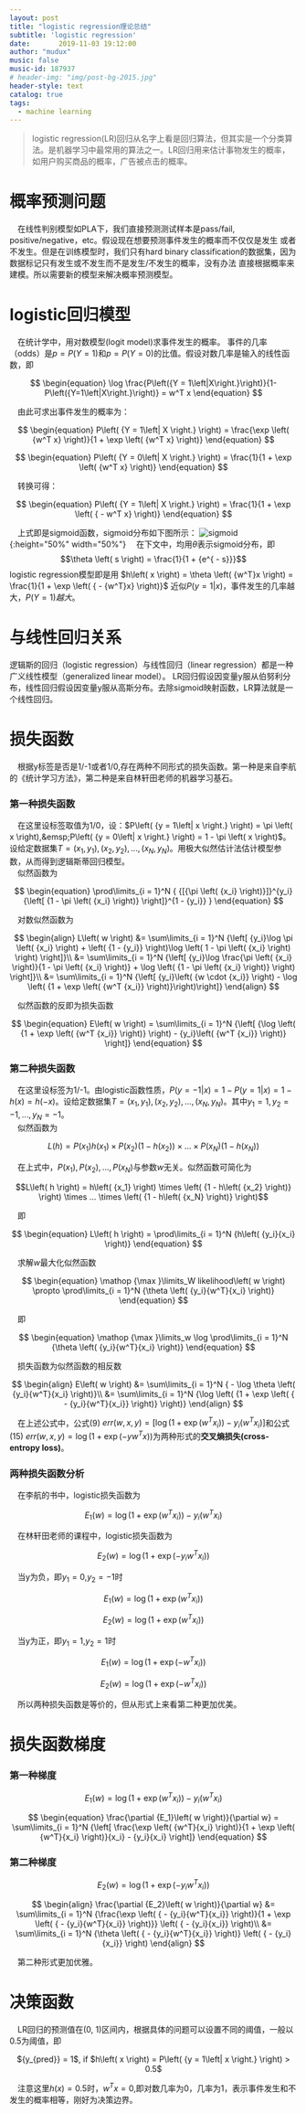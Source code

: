 ```yaml
---
layout: post
title: "logistic regression理论总结"
subtitle: 'logistic regression'
date:       2019-11-03 19:12:00
author: "mudux"
music: false
music-id: 187937
# header-img: "img/post-bg-2015.jpg"
header-style: text
catalog: true
tags:
  - machine learning
---
```


>logistic regression(LR)回归从名字上看是回归算法，但其实是一个分类算法。是机器学习中最常用的算法之一。LR回归用来估计事物发生的概率，如用户购买商品的概率，广告被点击的概率。


# 概率预测问题
&emsp;在线性判别模型如PLA下，我们直接预测测试样本是pass/fail, positive/negative，etc。假设现在想要预测事件发生的概率而不仅仅是发生
或者不发生。但是在训练模型时，我们只有hard binary classification的数据集，因为数据标记只有发生或不发生而不是发生/不发生的概率，没有办法
直接根据概率来建模。所以需要新的模型来解决概率预测模型。
# logistic回归模型
&emsp;在统计学中，用对数模型(logit model)求事件发生的概率。 事件的几率（odds）是$p=P\left({Y=1}\right)$和$p=P\left( {Y=0}\right)$的比值。假设对数几率是输入的线性函数，即

<!-- $$
\log \frac{P\left({Y = 1\left|X\right.}\right)}{1-P\left({Y=1\left|X\right.}\right)} = w^T x
$$ -->

$$
\begin{equation}
\log \frac{P\left({Y = 1\left|X\right.}\right)}{1-P\left({Y=1\left|X\right.}\right)} = w^T x
\end{equation}
$$

&emsp;由此可求出事件发生的概率为：

$$
\begin{equation}
P\left( {Y = 1\left| X \right.} \right) = \frac{\exp \left( {w^T x} \right)}{1 + \exp \left( {w^T x} \right)}
\end{equation}
$$

$$
\begin{equation}
P\left( {Y = 0\left| X \right.} \right) = \frac{1}{1 + \exp \left( {w^T x} \right)}
\end{equation}
$$

&emsp;转换可得：

$$
\begin{equation}
P\left( {Y = 1\left| X \right.} \right) = \frac{1}{1 + \exp \left( { - w^T x} \right)}
\end{equation}
$$

&emsp;上式即是sigmoid函数，sigmoid分布如下图所示：
![sigmoid](https://gitee.com/alston972/MarkDownPhotos/raw/master/2019-10-15/sigmoid.png){:height="50%" width="50%"}
&emsp;在下文中，均用$\theta$表示sigmoid分布，即
$$\theta \left( s \right) = \frac{1}{1 + {e^{ - s}}}$$
logistic regression模型即是用
$h\left( x \right) = \theta \left( {w^T}x \right) = \frac{1}{1 + \exp \left( { - {w^T}x} \right)}$
近似$P\left( {y = 1\left| x \right.} \right)$，事件发生的几率越大，$P\left({Y=1}\right)越大$。  


# 与线性回归关系
逻辑斯的回归（logistic regression）与线性回归（linear regression）都是一种广义线性模型（generalized linear model）。
LR回归假设因变量y服从伯努利分布，线性回归假设因变量y服从高斯分布。去除sigmoid映射函数，LR算法就是一个线性回归。


# 损失函数
&emsp;根据y标签是否是1/-1或者1/0,存在两种不同形式的损失函数。第一种是来自李航的《统计学习方法》，第二种是来自林轩田老师的机器学习基石。
### 第一种损失函数
&emsp;在这里设标签取值为1/0，设：$P\left( {y = 1\left| x \right.} \right) = \pi \left( x \right),&emsp;P\left( {y = 0\left| x \right.} \right) = 1 - \pi \left( x \right)$。设给定数据集$T={\left( {x_1},{y_1} \right),\left( {x_2},{y_2} \right),...,\left( {x_N},{y_N} \right)}$。用极大似然估计法估计模型参数，从而得到逻辑斯蒂回归模型。  
&emsp;似然函数为

$$
\begin{equation}
\prod\limits_{i = 1}^N {
{[{\pi \left( {x_i} \right)}]}^{y_i}
{\left[ {1 - \pi \left( {x_i} \right)} \right]}^{1 - {y_i}}
}
\end{equation}
$$

&emsp;对数似然函数为  

<!-- \begin{align} 公式无编号-->

$$
\begin{align}
L\left( w \right) &= \sum\limits_{i = 1}^N {\left[ {y_i}\log \pi \left( {x_i} \right) + \left( {1 - {y_i}} \right)\log \left( 1 - \pi \left( {x_i} \right) \right) \right]}\\
&= \sum\limits_{i = 1}^N {\left[ {y_i}\log \frac{\pi \left( {x_i} \right)}{1 - \pi \left( {x_i} \right)} + \log \left( {1 - \pi \left( {x_i} \right)} \right) \right]}\\
&= \sum\limits_{i = 1}^N {\left[ {y_i}\left( {w \cdot {x_i}} \right) - \log \left( {1 + \exp \left( {w^T {x_i}} \right)}\right)\right]}
\end{align}
$$

&emsp;似然函数的反即为损失函数

$$
\begin{equation}
E\left( w \right) = \sum\limits_{i = 1}^N {\left[ {\log \left( {1 + \exp \left( {w^T {x_i}} \right)} \right) - {y_i}\left( {w^T {x_i}} \right)} \right]}
\end{equation}
$$

### 第二种损失函数
&emsp;在这里设标签为1/-1。由logistic函数性质，$P\left( {y =  - 1\left| x \right.} \right) = 1 - P\left( {y = 1\left| x \right.} \right) = 1 - h\left( x \right) = h\left( { - x} \right)$。设给定数据集$T={\left( {x_1},{y_1} \right),\left( {x_2},{y_2} \right),...,\left( {x_N},{y_N} \right)}$。其中${y_1} = 1,{y_2} =  - 1,...,{y_N} =  - 1$。  
&emsp;似然函数为

$$
\begin{equation}
L\left( h \right) = P\left( {x_1} \right)h\left( {x_1} \right) \times P\left( {x_2} \right)\left( {1 - h\left( {x_2} \right)} \right) \times ... \times P\left( {x_N} \right)\left( {1 - h\left( {x_N} \right)} \right)
\end{equation}
$$

&emsp;在上式中，$P\left( {x_1} \right),P\left( {x_2} \right),...,P\left( {x_N} \right)$与参数$w$无关。似然函数可简化为  
<center>$$L\left( h \right) = h\left( {x_1} \right) \times \left( {1 - h\left( {x_2} \right)} \right) \times ... \times \left( {1 - h\left( {x_N} \right)} \right)$$</center>

&emsp;即

$$
\begin{equation}
L\left( h \right) = \prod\limits_{i = 1}^N {h\left( {y_i}{x_i} \right)}
\end{equation}
$$

&emsp;求解$w$最大化似然函数

$$
\begin{equation}
\mathop {\max }\limits_W likelihood\left( w \right) \propto \prod\limits_{i = 1}^N {\theta \left( {y_i}{w^T}{x_i} \right)}
\end{equation}
$$

&emsp;即

$$
\begin{equation}
\mathop {\max }\limits_w \log \prod\limits_{i = 1}^N {\theta \left( {y_i}{w^T}{x_i} \right)} 
\end{equation}
$$

&emsp;损失函数为似然函数的相反数

$$
\begin{align}
E\left( w \right) &= \sum\limits_{i = 1}^N { - \log \theta \left( {y_i}{w^T}{x_i} \right)}\\
&= \sum\limits_{i = 1}^N {\log \left( {1 + \exp \left( { - {y_i}{w^T}{x_i}} \right)} \right)} 
\end{align}
$$

&emsp;在上述公式中，公式(9) $err\left( {w,x,y} \right) = {\left[ {\log \left( {1 + \exp \left( {w^T {x_i}} \right)} \right) - {y_i}\left( {w^T {x_i}} \right)} \right]}$和公式(15) $err\left( {w,x,y} \right) = \log \left( {1 + \exp \left( { - yw^Tx} \right)} \right)$为两种形式的**交叉熵损失(cross-entropy loss)**。

### 两种损失函数分析
&emsp;在李航的书中，logistic损失函数为

$$
\begin{equation}
E_1\left( w \right) = {\log \left( {1 + \exp \left( {w^T{x_i}} \right)} \right) - {y_i}\left( {w^T{x_i}} \right)}
\end{equation}
$$

&emsp;在林轩田老师的课程中，logistic损失函数为

$$
\begin{equation}
E_2\left( w \right) = {\log \left( {1 + \exp \left( { - {y_i}{w^T}{x_i}} \right)} \right)} 
\end{equation}
$$

&emsp;当y为负，即$y_1=0$,$y_2=-1$时

$$
\begin{equation}
E_1\left( w \right) = {\log \left( {1 + \exp \left( {w^T}{x_i} \right)} \right)} 
\end{equation}
$$

$$
E_2\left( w \right) = {\log \left( {1 + \exp \left( {w^T}{x_i} \right)} \right)} 
$$

&emsp;当y为正，即$y_1=1$,$y_2=1$时

$$
\begin{equation}
E_1\left( w \right) = {\log \left( {1 + \exp \left( -{w^T}{x_i} \right)} \right)} 
\end{equation}
$$

$$
\begin{equation}
E_2\left( w \right) = {\log \left( {1 + \exp \left( -{w^T}{x_i} \right)} \right)} 
\end{equation}
$$

&emsp;所以两种损失函数是等价的，但从形式上来看第二种更加优美。

# 损失函数梯度
### 第一种梯度

$$
\begin{equation}
E_1\left( w \right) = {\log \left( {1 + \exp \left( {w^T{x_i}} \right)} \right) - {y_i}\left( {w^T{x_i}} \right)}
\end{equation}
$$

$$
\begin{equation}
\frac{\partial {E_1}\left( w \right)}{\partial w} = \sum\limits_{i = 1}^N 
{\left[ \frac{\exp \left( {w^T}{x_i} \right)}{1 + \exp \left( {w^T}{x_i} \right)}{x_i} - {y_i}{x_i} \right]} 
\end{equation}
$$

### 第二种梯度

$$
\begin{equation}
E_2\left( w \right) = {\log \left( {1 + \exp \left( { - {y_i}{w^T}{x_i}} \right)} \right)} 
\end{equation}
$$


$$
\begin{align}
\frac{\partial {E_2}\left( w \right)}{\partial w} &= \sum\limits_{i = 1}^N {\frac{\exp \left( { - {y_i}{w^T}{x_i}} \right)}{1 + \exp \left( { - {y_i}{w^T}{x_i}} \right)}} \left( { - {y_i}{x_i}} \right)\\
&= \sum\limits_{i = 1}^N {\theta \left( { - {y_i}{w^T}{x_i}} \right)} \left( { - {y_i}{x_i}} \right)
\end{align}
$$

&emsp;第二种形式更加优雅。

# 决策函数
&emsp;LR回归的预测值在(0, 1)区间内，根据具体的问题可以设置不同的阈值，一般以0.5为阈值，即

<center>${y_{pred}} = 1$, if $h\left( x \right) = P\left( {y = 1\left| x \right.} \right) > 0.5$</center>

&emsp;注意这里$h\left( x \right) = 0.5$时，$w^Tx=0$,即对数几率为0，几率为1，表示事件发生和不发生的概率相等，刚好为决策边界。
